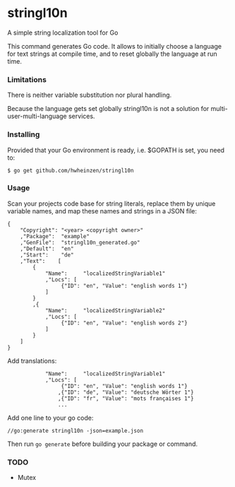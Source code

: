 # stringl10n
A simple string localization tool for Go

This command generates Go code. It allows to initially choose a language for text strings at compile time, and to reset globally the language at run time.

### Limitations
There is neither variable substitution nor plural handling.

Because the language gets set globally stringl10n is not a solution for multi-user-multi-language services.

### Installing
Provided that your Go environment is ready, i.e. $GOPATH is set, you need to:

`$ go get github.com/hwheinzen/stringl10n`

### Usage
Scan your projects code base for string literals, replace them by unique variable names, and map these names and strings in a JSON file:

```
{
	"Copyright": "<year> <copyright owner>"
	,"Package":  "example"
	,"GenFile":  "stringl10n_generated.go"
	,"Default":  "en"
	,"Start":    "de"
	,"Text":	[
		{
			"Name":     "localizedStringVariable1"
			,"Locs": [
				 {"ID": "en", "Value": "english words 1"}
			]
		}
		,{
			"Name":     "localizedStringVariable2"
			,"Locs": [
				 {"ID": "en", "Value": "english words 2"}
			]
		}
	]
}
```

Add translations:

```
			"Name":     "localizedStringVariable1"
			,"Locs": [
				 {"ID": "en", "Value": "english words 1"}
				,{"ID": "de", "Value": "deutsche Wörter 1"}
				,{"ID": "fr", "Value": "mots françaises 1"}
				...
```

Add one line to your go code:

`//go:generate stringl10n -json=example.json`

Then run `go generate` before building your package or command.

### TODO
- Mutex
